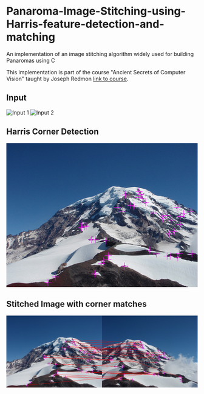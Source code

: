 # Panaroma-Image-Stitching-using-Harris-feature-detection-and-matching
An implementation of an image stitching algorithm widely used for building Panaromas using C

This implementation is part of the course "Ancient Secrets of Computer Vision" taught by Joseph Redmon [link to course](https://pjreddie.com/courses/computer-vision/).

## Input

![Input 1](data/Rainier1.png)  ![Input 2](data/Rainier2.png)

## Harris Corner Detection

![HCD](figs/corners.jpg)


## Stitched Image with corner matches

![HCD](figs/matches.jpg)


